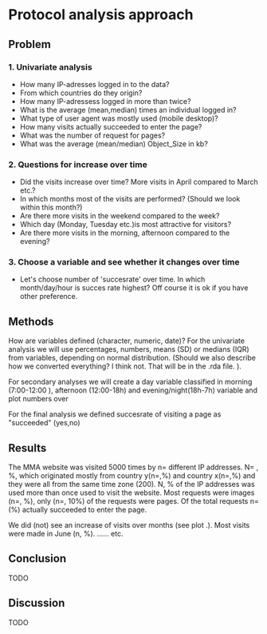# Protocol analysis approach

## Problem

### 1. Univariate analysis

- How many IP-adresses logged in to the data? 
- From which countries do they origin? 
- How many IP-adressess logged in more than twice? 
- What is the average (mean,median) times an individual logged in? 
- What type of user agent was mostly used (mobile desktop)? 
- How many visits actually succeeded to enter the page? 
- What was the number of request for pages? 
- What was the average (mean/median) Object\_Size in kb?

### 2. Questions for increase over time

- Did the visits increase over time? More visits in April compared to March etc.?
- In which months most of the visits are performed? (Should we look within this month?)
- Are there more visits in the weekend compared to the week? 
- Which day (Monday, Tuesday etc.)is most attractive for visitors?
- Are there more visits in the morning, afternoon compared to the evening?

### 3. Choose a variable and see whether it changes over time

- Let's choose number of 'succesrate' over time. In which month/day/hour is succes rate highest? Off course it is ok if you have other preference.

## Methods

How are variables defined (character, numeric, date)? For the univariate analysis we will use percentages, numbers, means (SD) or medians (IQR) from variables, depending on normal distribution. (Should we also describe how we converted everything? I think not. That will be in the .rda file. ).

For secondary analyses we will create a day variable classified in morning (7:00-12:00 ), afternoon (12:00-18h) and evening/night(18h-7h) variable and plot numbers over

For the final analysis we defined succesrate of visiting a page as "succeeded" (yes,no)

## Results

The MMA website was visited 5000 times by n= different IP addresses. N= , %, which originated mostly from country y(n=,%) and country x(n=,%) and they were all from the same time zone (200). N, % of the IP addresses was used more than once used to visit the website. Most requests were images (n=, %), only (n=, 10%) of the requests were pages. Of the total requests n= (%) actually succeeded to enter the page.

We did (not) see an increase of visits over months (see plot .). Most visits were made in June (n, %). …… etc.

## Conclusion

TODO

## Discussion

TODO